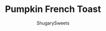 ---
layout: ../../layouts/MarkdownPostLayout.astro
title: Pumpkin French Toast
author: ShugarySweets
pubDate: 2022-08-10
description: "When you’re craving the cozy feels of autumn, Pumpkin French Toast is a no-brainer. You’ll have breakfast on the table in less than 10 minutes, and even if you’re feeding a crowd, clean-up is a breeze."
image_url: https://www.shugarysweets.com/wp-content/uploads/2022/08/pumpkin-french-toast-facebook-1.jpg
tags: ["Breakfast and Brunch","American"]
calories: 433
protein: 10
carbohydrates: 56
fats: 19
fiber: 2
ingredients: ["2 Tablespoons unsalted butter, for skillet","4 large eggs","¼ cup pumpkin pie mix","1 teaspoon vanilla extract","½ cup whole milk ","8 slices brioche bread","Toppings: syrup, powdered sugar, pecans"]
serves: 8
time: "7 minutes"
prepTime: "5 minutes"
instructions: ["Heat a large skillet on medium high heat with butter.","Mix eggs, pumpkin pie mix, vanilla extract and milk in a mixing bowl.","Dip bread lightly in egg mixture and place on a warm buttered skillet. Cook 1-1/2 min on each side or until slightly toasted in appearance.","Serve with powdered sugar and pecans and your favorite syrup."]
nutrition: ["433 calories","56 grams carbohydrates","201 milligrams cholesterol","19 grams fat","2 grams fiber","10 grams protein","10 grams saturated fat","356 milligrams sodium","25 grams sugar","0 grams trans fat","7 grams unsaturated fat"]
---
